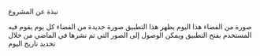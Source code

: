نبذة عن المشروع

  
صورة من الفضاء هذا اليوم
يظهر هذا التطبيق صورة جديدة من الفضاء كل يوم يقوم فيه المستخدم بفتح التطبيق
ويمكن الوصول إلى الصور التي تم نشرها في الماضي من خلال تحديد تاريخ اليوم
